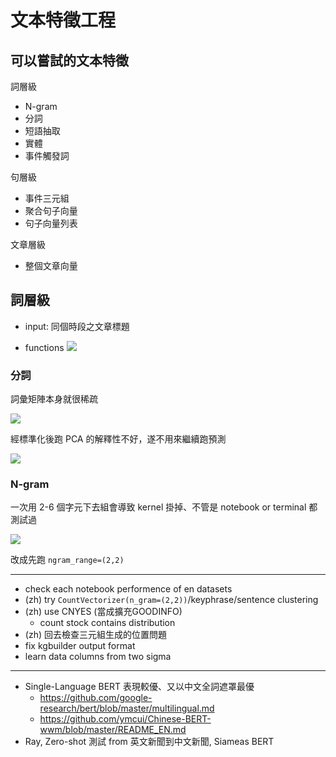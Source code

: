 # 文本特徵工程

## 可以嘗試的文本特徵

詞層級
- N-gram
- 分詞
- 短語抽取
- 實體
- 事件觸發詞

句層級
- 事件三元組
- 聚合句子向量
- 句子向量列表

文章層級
- 整個文章向量

## 詞層級

- input: 同個時段之文章標題

- functions
![](https://i.imgur.com/yiWzWs4.png)

### 分詞

詞彙矩陣本身就很稀疏

![](https://i.imgur.com/iPq2d9W.png)

經標準化後跑 PCA 的解釋性不好，遂不用來繼續跑預測

![](https://i.imgur.com/y5cTqE3.png)

### N-gram

一次用 2-6 個字元下去組會導致 kernel 掛掉、不管是 notebook or terminal 都測試過

![](https://i.imgur.com/MulmbMs.png)

改成先跑 `ngram_range=(2,2)`



---

- check each notebook performence of en datasets
- (zh) try `CountVectorizer(n_gram=(2,2))`/keyphrase/sentence clustering
- (zh) use CNYES (當成擴充GOODINFO)
  - count stock contains distribution
- (zh) 回去檢查三元組生成的位置問題
- fix kgbuilder output format
- learn data columns from two sigma

---

* Single-Language BERT 表現較優、又以中文全詞遮罩最優
  * https://github.com/google-research/bert/blob/master/multilingual.md
  * https://github.com/ymcui/Chinese-BERT-wwm/blob/master/README_EN.md
* Ray, Zero-shot 測試 from 英文新聞到中文新聞, Siameas BERT 
